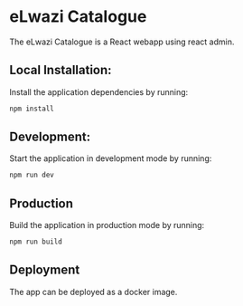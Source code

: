 # eLwazi Catalogue

The eLwazi Catalogue is a React webapp using react admin.

## Local Installation:

Install the application dependencies by running:

```sh
npm install
```

## Development:

Start the application in development mode by running:

```sh
npm run dev
```

## Production

Build the application in production mode by running:

```sh
npm run build
```

## Deployment
The app can be deployed as a docker image.